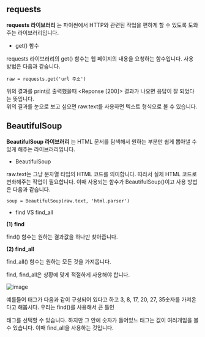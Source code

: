 ## requests
**requests 라이브러리** 는 파이썬에서 HTTP와 관련된 작업을 편하게 할 수 있도록 도와주는 라이브러리입니다.

- get() 함수

requests 라이브러리의 get() 함수는 웹 페이지의 내용을 요청하는 함수입니다. 사용 방법은 다음과 같습니다.

```
raw = requests.get('url 주소')
```

위의 결과를 print로 출력했을때 <Reponse [200]> 결과가 나오면 응답이 잘 되었다는 뜻입니다.  
위의 결과를 눈으로 보고 싶으면 raw.text를 사용하면 텍스트 형식으로 볼 수 있습니다.  


## BeautifulSoup
**BeautifulSoup 라이브러리** 는 HTML 문서를 탐색해서 원하는 부분만 쉽게 뽑아낼 수 있게 해주는 라이브러리입니다.
 

- BeautifulSoup

raw.text는 그냥 문자열 타입의 HTML 코드를 의미합니다. 따라서 실제 HTML 코드로 변화해주는 작업이 필요합니다. 이때 사용되는 함수가 BeautifulSoup()이고 사용 방법은 다음과 같습니다.

```
soup = BeautifulSoup(raw.text, 'html.parser')
```

- find VS find_all

**(1) find**

find() 함수는 원하는 결과값을 하나만 찾아줍니다.

**(2) find_all**

find_all() 함수는 원하는 모든 것을 가져옵니다.  

find, find_all은 상황에 맞게 적절하게 사용해야 합니다.

 ![image](https://user-images.githubusercontent.com/55734436/105668712-415b6400-5f21-11eb-8800-028d38376f82.png) 

예를들어 태그가 다음과 같이 구성되어 있다고 하고 3, 8, 17, 20, 27, 35숫자를 가져온다고 해봅시다. 우리는 find()를 사용해서 큰 틀인 <div class="nums"> 태그를 선택할 수 있습니다. 하지만 그 안에 숫자가 들어있느 <span>태그는 값이 여러개임을 볼 수 있습니다. 이때 find_all을 사용하는 것입니다.
